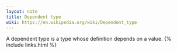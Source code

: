 ```yaml
---
layout: note
title: Dependent type
wiki: https://en.wikipedia.org/wiki/Dependent_type
---
```


A dependent type is a type whose definition depends on a value.
{% include links.html %}
